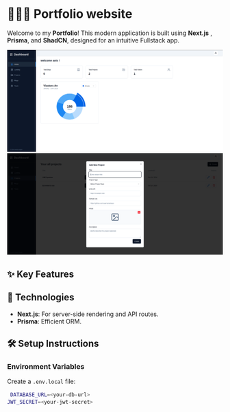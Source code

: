 # 👨🏻‍💻 Portfolio website

Welcome to my **Portfolio**! This modern application is built using **Next.js** , **Prisma**, and **ShadCN**, designed for an intuitive Fullstack app.

![Demo 1](/src/assets/demo1.png)
![Demo 1](/src/assets/demo2.png)

## ✨ Key Features

## 🚀 Technologies

- **Next.js**: For server-side rendering and API routes.
- **Prisma**: Efficient ORM.

## 🛠️ Setup Instructions

### Environment Variables

Create a `.env.local` file:

```bash
 DATABASE_URL=<your-db-url>
JWT_SECRET=<your-jwt-secret>
```
